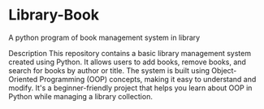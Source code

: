 # Library-Book
A python program of book management system in library

Description 
This repository contains a basic library management system created using Python. It allows users to add books, remove books, and search for books by author or title. The system is built using Object-Oriented Programming (OOP) concepts, making it easy to understand and modify. It's a beginner-friendly project that helps you learn about OOP in Python while managing a library collection.
